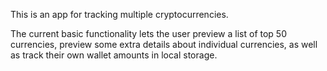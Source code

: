 This is an app for tracking multiple cryptocurrencies.

The current basic functionality lets the user preview a list of top 50 currencies, preview some extra details about individual currencies, as well as track their own wallet amounts in local storage.